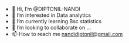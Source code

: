 - 👋 Hi, I’m @DIPTONIL-NANDI
- 👀 I’m interested in Data analytics
- 🌱 I’m currently learning Bsc statistics
- 💞️ I’m looking to collaborate on ...
- 📫 How to reach me nandidiptonil@gmail.com

<!---
DIPTONIL-NANDI/DIPTONIL-NANDI is a ✨ special ✨ repository because its `README.md` (this file) appears on your GitHub profile.
You can click the Preview link to take a look at your changes.
--->

